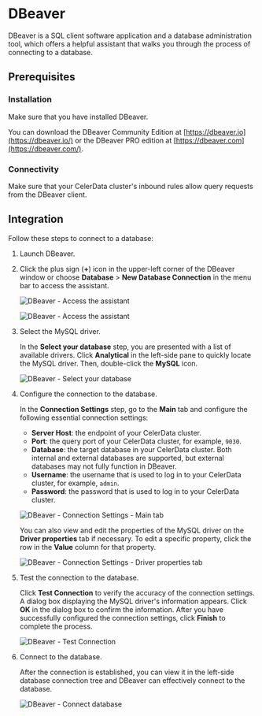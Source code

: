 # DBeaver

DBeaver is a SQL client software application and a database administration tool, which offers a helpful assistant that walks you through the process of connecting to a database.

## Prerequisites

### Installation

Make sure that you have installed DBeaver.

You can download the DBeaver Community Edition at [https://dbeaver.io](https://dbeaver.io/) or the DBeaver PRO edition at [https://dbeaver.com](https://dbeaver.com/).

### Connectivity

Make sure that your CelerData cluster's inbound rules allow query requests from the DBeaver client.

## Integration

Follow these steps to connect to a database:

1. Launch DBeaver.
2. Click the plus sign (**+**) icon in the upper-left corner of the DBeaver window or choose **Database** > **New Database Connection** in the menu bar to access the assistant.

   ![DBeaver - Access the assistant](../../assets/IDE_dbeaver_1.png)

   ![DBeaver - Access the assistant](../../assets/IDE_dbeaver_2.png)

3. Select the MySQL driver.

   In the **Select your database** step, you are presented with a list of available drivers. Click **Analytical** in the left-side pane to quickly locate the MySQL driver. Then, double-click the **MySQL** icon.

   ![DBeaver - Select your database](../../assets/IDE_dbeaver_3.png)

4. Configure the connection to the database.

   In the **Connection Settings** step, go to the **Main** tab and configure the following essential connection settings:

   - **Server Host**: the endpoint of your CelerData cluster.
   - **Port**: the query port of your CelerData cluster, for example, `9030`.
   - **Database**: the target database in your CelerData cluster. Both internal and external databases are supported, but external databases may not fully function in DBeaver.
   - **Username**: the username that is used to log in to your CelerData cluster, for example, `admin`.
   - **Password**: the password that is used to log in to your CelerData cluster.

   ![DBeaver - Connection Settings - Main tab](../../assets/IDE_dbeaver_4.png)

   You can also view and edit the properties of the MySQL driver on the **Driver properties** tab if necessary. To edit a specific property, click the row in the **Value** column for that property.

   ![DBeaver - Connection Settings - Driver properties tab](../../assets/IDE_dbeaver_5.png)

5. Test the connection to the database.

   Click **Test Connection** to verify the accuracy of the connection settings. A dialog box displaying the MySQL driver's information appears. Click **OK** in the dialog box to confirm the information. After you have successfully configured the connection settings, click **Finish** to complete the process.

   ![DBeaver - Test Connection](../../assets/IDE_dbeaver_6.png)

6. Connect to the database.

   After the connection is established, you can view it in the left-side database connection tree and DBeaver can effectively connect to the database.

   ![DBeaver - Connect database](../../assets/IDE_dbeaver_7.png)
